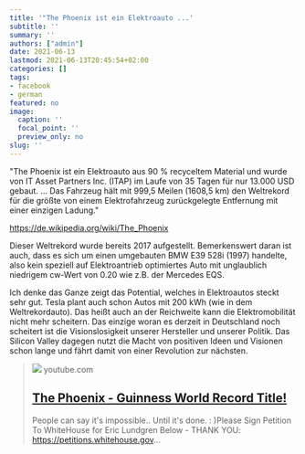 ```yaml
---
title: '"The Phoenix ist ein Elektroauto ...'
subtitle: ''
summary: ''
authors: ["admin"]
date: 2021-06-13
lastmod: 2021-06-13T20:45:54+02:00
categories: []
tags:
- facebook
- german
featured: no
image:
  caption: ''
  focal_point: ''
  preview_only: no
slug: ''
---
```

"The Phoenix ist ein Elektroauto aus 90 % recyceltem Material und wurde von IT Asset Partners Inc. (ITAP) im Laufe von 35 Tagen für nur 13.000 USD gebaut. ... Das Fahrzeug hält mit 999,5 Meilen (1608,5 km) den Weltrekord für die größte von einem Elektrofahrzeug zurückgelegte Entfernung mit einer einzigen Ladung."

https://de.wikipedia.org/wiki/The_Phoenix

Dieser Weltrekord wurde bereits 2017 aufgestellt. Bemerkenswert daran ist auch, dass es sich um einen umgebauten BMW E39 528i (1997) handelte, also kein speziell auf Elektroantrieb optimiertes Auto mit unglaublich niedrigem cw-Wert von 0.20 wie z.B. der Mercedes EQS. 

Ich denke das Ganze zeigt das Potential, welches in Elektroautos steckt sehr gut. Tesla plant auch schon Autos mit 200 kWh (wie in dem Weltrekordauto). Das heißt auch an der Reichweite kann die Elektromobilität nicht mehr scheitern. Das einzige woran es derzeit in Deutschland noch scheitert ist die Visionslosigkeit unserer Hersteller und unserer Politik. Das Silicon Valley dagegen nutzt die Macht von positiven Ideen und Visionen schon lange und fährt damit von einer Revolution zur nächsten.
> [![](https://i.ytimg.com/vi/LAP8O5Fd6J0/hqdefault.jpg)](https://www.youtube.com/watch?v=LAP8O5Fd6J0)
> youtube.com
> ## [The Phoenix - Guinness World Record Title!](https://www.youtube.com/watch?v=LAP8O5Fd6J0)
>
>People can say it's impossible.. Until it's done. : )Please Sign Petition To WhiteHouse for Eric Lundgren Below - THANK YOU: https://petitions.whitehouse.gov...


